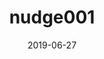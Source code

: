 ---
title: nudge001
articlename: Effect of Introducing a Default Order in the Electronic Medical Record on Unnecessary Daily Imaging During Palliative Radiotherapy for Adults With Cancer
date: 2019-06-27
authors: Sonam Sharma, MD; David Guttmann, MD, MTR; Dylan S. Small, PhD; Charles A. L. Rareshide, MS; Joshua Jones, MD, MA; Mitesh S. Patel, MD, MBA, MS; Justin E. Bekelman, MD
source: 'https://jamanetwork.com/journals/jamaoncology/article-abstract/2737086'
journal: JAMA Onc
topic: Nudges
spotlight: true
image: 
summary: 
---
